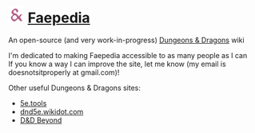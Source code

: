 # <img src="logo.svg" height="32" alt="The Faepedia logo: a purple ampersand" /> [Faepedia](https://doesnotsitproperly.github.io/faepedia/)

An open-source (and very work-in-progress) [Dungeons & Dragons](https://en.wikipedia.org/wiki/Dungeons_%26_Dragons) wiki

I'm dedicated to making Faepedia accessible to as many people as I can  
If you know a way I can improve the site, let me know (my email is doesnotsitproperly at gmail.com)!

Other useful Dungeons & Dragons sites:
- [5e.tools](https://5e.tools/)
- [dnd5e.wikidot.com](http://dnd5e.wikidot.com/)
- [D&D Beyond](https://www.dndbeyond.com/)

